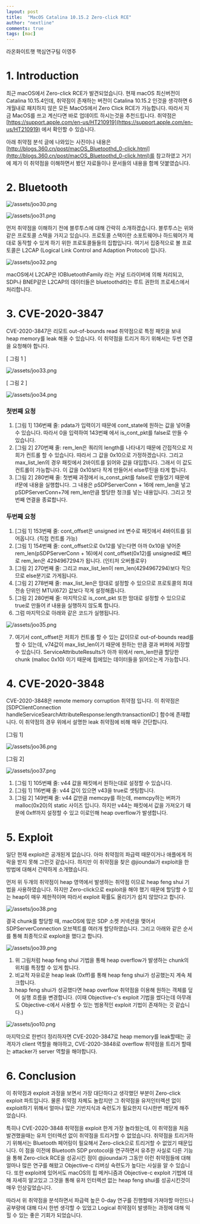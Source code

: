 ```yaml
---
layout: post
title:  "MacOS Catalina 10.15.2 Zero-click RCE"
author: "nextline"
comments: true
tags: [mac]
---
```


라온화이트햇 핵심연구팀 이영주


# 1. Introduction

최근 macOS에서 Zero-click RCE가 발견되었습니다. 현재 macOS 최신버전이 Catalina 10.15.4인데, 취약점이 존재하는 버전이 Catalina 10.15.2 인것을 생각하면 6개월내로 패치하지 않은 모든 MacOS에서 Zero Click RCE가 가능합니다. 따라서 지금 MacOS를 쓰고 계신다면 바로 업데이트 하시는것을 추천드립니다. 취약점은 [https://support.apple.com/en-us/HT210919](https://support.apple.com/en-us/HT210919) 에서 확인할 수 있습니다. 

아래 취약점 분석 글에 나와있는 사진이나 내용은 [http://blogs.360.cn/post/macOS_Bluetoothd_0-click.html](http://blogs.360.cn/post/macOS_Bluetoothd_0-click.html)를 참고하였고 거기에 제가 이 취약점을 이해하면서 봤던 자료들이나 문서들의 내용을 함께 덧붙였습니다.

# 2. Bluetooth

![/assets/joo30.png](/assets/joo30.png)

![/assets/joo31.png](/assets/joo31.png)

먼저 취약점을 이해하기 전에 블루투스에 대해 간략히 소개하겠습니다. 블루투스는 위와 같은 프로토콜 스택을 가지고 있습니다. 프로토콜 스택이란 소포트웨어나 하드웨어가 제대로 동작할 수 있게 하기 위한 프로토콜들들의 집합입니다. 여기서 집중적으로 볼 프로토콜은 L2CAP  (Logical Link Control and Adaption Protocol) 입니다.

![/assets/joo32.png](/assets/joo32.png)

macOS에서 L2CAP은 IOBluetoothFamily 라는 커널 드라이버에 의해 처리되고, SDP나 BNEP같은 L2CAP의 데이터들은 bluetoothd라는 루트 권한의 프로세스에서 처리합니다.

# 3. CVE-2020-3847

CVE-2020-3847은 리모트 out-of-bounds read 취약점으로 특정 패킷을 보내 heap memory를 leak 해올 수 있습니다. 이 취약점을 트리거 하기 위해서는 두번 연결을 요청해야 합니다.

[ 그림 1 ]

![/assets/joo33.png](/assets/joo33.png)

[ 그림 2 ]

![/assets/joo34.png](/assets/joo34.png)

### 첫번째 요청

1. [그림 1] 136번째 줄: pdata가 입력이기 때문에 cont_state에 원하는 값을 넣어줄 수 있습니다. 따라서 0을 입력하여 143번째 에서 is_cont_pkt를 false로 만들 수 있습니다.
2. [그림 2] 270번째 줄: rem_len은 쿼리의 length를 나타내기 때문에 간접적으로 저희가 컨트롤 할 수 있습니다. 따라서 그 값을 0x10으로 가정하겠습니다. 그리고 max_list_len의 경우 패킷에서 2바이트를 읽어와 값을 대입합니다. 그래서 이 값도 컨트롤이 가능합니다. 이 값을 0x10보다 작게 만들어서 else루틴을 타게 합니다.
3. [그림 2] 280번째 줄: 첫번째 과정에서 is_const_pkt를 false로 만들었기 때문에 if문에 내용을 실행합니다. 그 내용은 pSDPServerConn + 16에 rem_len을 넣고 pSDPServerConn+7에 rem_len만큼 할당한 청크를 넣는 내용입니다. 그리고 첫번째 연결을 종료합니다.

### 두번째 요청

1. [그림 1] 153번째 줄: cont_offset은 unsigned int 변수로 패킷에서 4바이트를 읽어옵니다. (직접 컨트롤 가능)
2. [그림 1] 154번째 줄: cont_offset으로 0x12를 넣는다면 아까 0x10을 넣어준 rem_len(pSDPServerConn + 16)에서 cont_offset(0x12)를 unsigned로 빼므로 rem_len은 4294967294가 됩니다. (인티저 오버플로우)
3. [그림 2] 270번째 줄: 그리고 max_list_len이 rem_len(4294967294)보다 작으므로 else분기로 가게됩니다.
4. [그림 2] 278번째 줄: max_list_len은 맘대로 설정할 수 있으므로 프로토콜의 최대 전송 단위인 MTU(672) 값보다 작게 설정해줍니다.
5. [그림 2] 280번째 줄: 마지막으로 is_cont_pkt 또한 맘대로 설정할 수 있으므로 true로 만들어 if 내용을 실행하지 않도록 합니다.
6. 그럼 마지막으로 아래와 같은 코드가 실행됩니다.

![/assets/joo35.png](/assets/joo35.png)

7. 여기서 cont_offset은 저희가 컨트롤 할 수 있는 값이므로 out-of-bounds read를 할 수 있는데, v74값이 max_list_len이기 때문에 원하는 만큼 결과 버퍼에 저장할 수 있습니다. ServiceAttributeResults가 아까 위에서 rem_len만큼 할당한 chunk (malloc 0x10) 이기 때문에 힙에있는 데이터들을 읽어오는게 가능합니다.

# 4. CVE-2020-3848

CVE-2020-3848은 remote memory corruption 취약점 입니다. 이 취약점은 [SDPClientConnection handleServiceSearchAttributeResponse:length:transactionID:] 함수에 존재합니다. 이 취약점의 경우 위에서 설명한 leak 취약점에 비해 매우 간단합니다.

[그림 1]

![/assets/joo36.png](/assets/joo36.png)

[그림 2]

![/assets/joo37.png](/assets/joo37.png)

1. [그림 1] 105번째 줄: v44 값을 패킷에서 원하는대로 설정할 수 있습니다.
2. [그림 1] 116번째 줄: v44 값이 있으면 v43을 true로 셋팅합니다.
3. [그림 2] 149번째 줄: v44 값만큼 memcpy를 하는데, memcpy하는 버퍼가 malloc(0x20)의 static 사이즈 입니다. 하지만 v44는 패킷에서 값을 가져오기 때문에 0xff까지 설정할 수 있고 이로인해 heap overflow가 발생합니다.

# 5. Exploit

일단 현재 exploit은 공개된게 없습니다. 아마 취약점의 파급력 때문이거나 애플에게 허락을 받지 못해 그런것 같습니다. 하지만 이 취약점을 찾은 @jioundai가 exploit을 한 방법에 대해서 간략하게 소개했습니다.

먼저 위 두개의 취약점이 heap 영역에서 발생하는 취약점 이므로 heap feng shui 기법을 사용하였습니다. 하지만 Zero-click으로 exploit을 해야 했기 때문에 할당할 수 있는 heap이 매우 제한적이며 따라서 exploit 확률도 올리기가 쉽지 않았다고 합니다.

![/assets/joo38.png](/assets/joo38.png)

결국 chunk를 할당할 때, macOS에 많은 SDP 소켓 커넥션을 맺어서 SDPServerConnection 오브젝트를 여러개 할당하였습니다. 그리고 아래와 같은 순서를 통해 최종적으로 exploit을 했다고 합니다.

![/assets/joo39.png](/assets/joo39.png)

1. 위 그림처럼 heap feng shui 기법을 통해 heap overflow가 발생하는 chunk의 위치를 특정할 수 있게 합니다.
2. 비교적 자유로운 heap leak (0xff)를 통해 heap feng shui가 성공했는지 계속 체크합니다.
3. heap feng shui가 성공했다면 heap overflow 취약점을 이용해 원하는 객체를 덮어 실행 흐름을 변경합니다. (이때 Objective-c's exploit 기법을 썼다는데 아무래도 Objective-c에서 사용할 수 있는 범용적인 exploit 기법이 존재하는 것 같습니다.)

 

![/assets/joo10.png](/assets/joo10.png)

마지막으로 한번더 정리하자면 CVE-2020-3847로 heap memory를 leak할때는 공격자가 client 역할을 해야하고, CVE-2020-3848로 overflow 취약점을 트리거 할때는 attacker가 server 역할을 해야합니다. 

# 6. Conclusion

이 취약점과 exploit 과정을 보면서 가장 대단하다고 생각했던 부분이 Zero-click exploit 파트입니다. 물론 취약점 자체도 놀랍지만 그 취약점을 유저인터렉션 없이 exploit하기 위해서 얼마나 많은 기반지식과 숙련도가 필요한지 다시한번 깨닫게 해주었습니다. 

특히나 CVE-2020-3848 취약점을 exploit 한게 가장 놀라웠는데, 이 취약점을 처음 발견했을때는 유저 인터렉션 없이 취약점을 트리거할 수 없었습니다. 취약점을 트리거하기 위해서는 Bluetooth 페어링이 필요해서 Zero-click으로 트리거할 수 없었기 때문입니다. 이 점을 이전에 Bluetooth SDP protocol을 연구하면서 유추한 사실로 다른 기능을 통해 Zero-click RCE을 성공시킨 점이 @jioundai가 그동안 이런 취약점들에 대해 얼마나 많은 연구를 해왔고 Objective-c 리버싱 숙련도가 높다는 사실을 알 수 있습니다. 또한 exploit에 있어서도 macOS의 힙 메커니즘과 Objective-c exploit 기법에 대해 자세히 알고있고 그것을 통해 유저 인터렉션 없는 heap feng shui를 성공시킨것이 매우 인상깊었습니다.

따라서 위 취약점을 분석하면서 파급력 높은 0-day 연구를 진행할때 가져야할 마인드나 공부량에 대해 다시 한번 생각할 수 있었고 Logical 취약점이 발생하는 과정에 대해 익힐 수 있는 좋은 기회가 되었습니다.